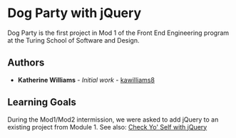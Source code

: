 # Dog Party with jQuery

Dog Party is the first project in Mod 1 of the Front End Engineering program at the Turing School of Software and Design.

## Authors

* **Katherine Williams** - *Initial work* - [kawilliams8](https://github.com/kawilliams8)

## Learning Goals
During the Mod1/Mod2 intermission, we were asked to add jQuery to an existing project from Module 1. See also: [Check Yo' Self with jQuery](https://github.com/kawilliams8/check-yo-self__jQuery)
